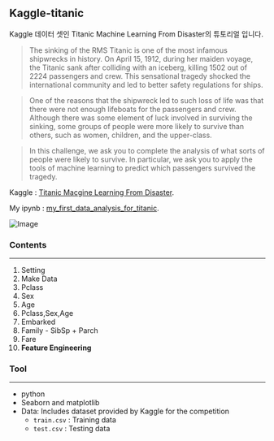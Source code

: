 ## Kaggle-titanic

Kaggle 데이터 셋인 Titanic Machine Learning From Disaster의 튜토리얼 입니다.

>The sinking of the RMS Titanic is one of the most infamous shipwrecks in history. On April 15, 1912, during her maiden voyage, the Titanic sank after colliding with an iceberg, killing 1502 out of 2224 passengers and crew. This sensational tragedy shocked the international community and led to better safety regulations for ships.

>One of the reasons that the shipwreck led to such loss of life was that there were not enough lifeboats for the passengers and crew. Although there was some element of luck involved in surviving the sinking, some groups of people were more likely to survive than others, such as women, children, and the upper-class.

>In this challenge, we ask you to complete the analysis of what sorts of people were likely to survive. In particular, we ask you to apply the tools of machine learning to predict which passengers survived the tragedy.

Kaggle : [Titanic Macgine Learning From Disaster](http://www.kaggle.com/c/titanic-gettingStarted).

My ipynb : [my_first_data_analysis_for_titanic](https://github.com/RoadoneP/Machine_learning/blob/main/EDA/titanic/my_first_data_analysis_for_titanic.ipynb).

![Image](https://ifh.cc/g/MdnW2t.jpg)

### Contents
-------
1. Setting
2. Make Data
3. Pclass
4. Sex
5. Age
6. Pclass,Sex,Age
7. Embarked
8. Family - SibSp + Parch
9. Fare
10. **Feature Engineering**

### Tool
------
- python
- Seaborn and matplotlib
- Data: Includes dataset provided by Kaggle for the competition
    * `train.csv` : Training data
    * `test.csv` : Testing data
